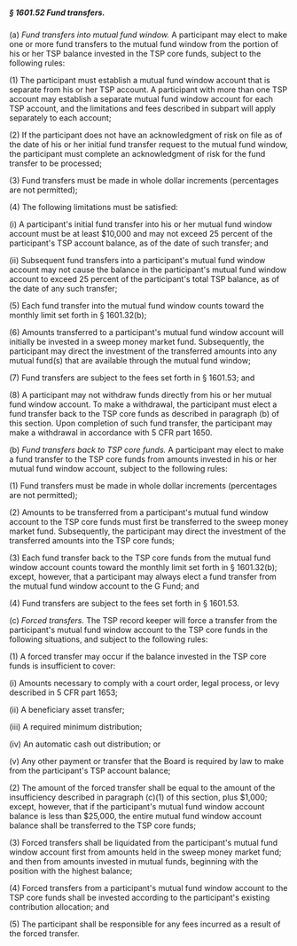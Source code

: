 ##### § 1601.52 Fund transfers. #####

(a) *Fund transfers into mutual fund window.* A participant may elect to make one or more fund transfers to the mutual fund window from the portion of his or her TSP balance invested in the TSP core funds, subject to the following rules:

(1) The participant must establish a mutual fund window account that is separate from his or her TSP account. A participant with more than one TSP account may establish a separate mutual fund window account for each TSP account, and the limitations and fees described in subpart will apply separately to each account;

(2) If the participant does not have an acknowledgment of risk on file as of the date of his or her initial fund transfer request to the mutual fund window, the participant must complete an acknowledgment of risk for the fund transfer to be processed;

(3) Fund transfers must be made in whole dollar increments (percentages are not permitted);

(4) The following limitations must be satisfied:

(i) A participant's initial fund transfer into his or her mutual fund window account must be at least $10,000 and may not exceed 25 percent of the participant's TSP account balance, as of the date of such transfer; and

(ii) Subsequent fund transfers into a participant's mutual fund window account may not cause the balance in the participant's mutual fund window account to exceed 25 percent of the participant's total TSP balance, as of the date of any such transfer;

(5) Each fund transfer into the mutual fund window counts toward the monthly limit set forth in § 1601.32(b);

(6) Amounts transferred to a participant's mutual fund window account will initially be invested in a sweep money market fund. Subsequently, the participant may direct the investment of the transferred amounts into any mutual fund(s) that are available through the mutual fund window;

(7) Fund transfers are subject to the fees set forth in § 1601.53; and

(8) A participant may not withdraw funds directly from his or her mutual fund window account. To make a withdrawal, the participant must elect a fund transfer back to the TSP core funds as described in paragraph (b) of this section. Upon completion of such fund transfer, the participant may make a withdrawal in accordance with 5 CFR part 1650.

(b) *Fund transfers back to TSP core funds.* A participant may elect to make a fund transfer to the TSP core funds from amounts invested in his or her mutual fund window account, subject to the following rules:

(1) Fund transfers must be made in whole dollar increments (percentages are not permitted);

(2) Amounts to be transferred from a participant's mutual fund window account to the TSP core funds must first be transferred to the sweep money market fund. Subsequently, the participant may direct the investment of the transferred amounts into the TSP core funds;

(3) Each fund transfer back to the TSP core funds from the mutual fund window account counts toward the monthly limit set forth in § 1601.32(b); except, however, that a participant may always elect a fund transfer from the mutual fund window account to the G Fund; and

(4) Fund transfers are subject to the fees set forth in § 1601.53.

(c) *Forced transfers.* The TSP record keeper will force a transfer from the participant's mutual fund window account to the TSP core funds in the following situations, and subject to the following rules:

(1) A forced transfer may occur if the balance invested in the TSP core funds is insufficient to cover:

(i) Amounts necessary to comply with a court order, legal process, or levy described in 5 CFR part 1653;

(ii) A beneficiary asset transfer;

(iii) A required minimum distribution;

(iv) An automatic cash out distribution; or

(v) Any other payment or transfer that the Board is required by law to make from the participant's TSP account balance;

(2) The amount of the forced transfer shall be equal to the amount of the insufficiency described in paragraph (c)(1) of this section, plus $1,000; except, however, that if the participant's mutual fund window account balance is less than $25,000, the entire mutual fund window account balance shall be transferred to the TSP core funds;

(3) Forced transfers shall be liquidated from the participant's mutual fund window account first from amounts held in the sweep money market fund; and then from amounts invested in mutual funds, beginning with the position with the highest balance;

(4) Forced transfers from a participant's mutual fund window account to the TSP core funds shall be invested according to the participant's existing contribution allocation; and

(5) The participant shall be responsible for any fees incurred as a result of the forced transfer.